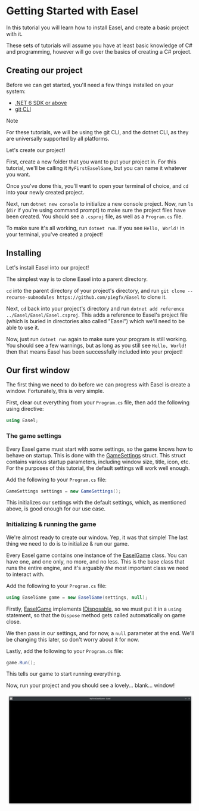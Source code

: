 # Getting Started with Easel
In this tutorial you will learn how to install Easel, and create a basic project with it.

These sets of tutorials will assume you have at least basic knowledge of C# and programming, however will go over the basics of creating a C# project.

## Creating our project
Before we can get started, you'll need a few things installed on your system:
* [.NET 6 SDK or above](https://dotnet.microsoft.com/)
* [git CLI](https://git-scm.com/)

> [!Note]
> For these tutorials, we will be using the git CLI, and the dotnet CLI, as they are universally supported by all platforms.

Let's create our project!

First, create a new folder that you want to put your project in. For this tutorial, we'll be calling it `MyFirstEaselGame`, but you can name it whatever you want.

Once you've done this, you'll want to open your terminal of choice, and `cd` into your newly created project.

Next, run `dotnet new console` to initialize a new console project. Now, run `ls` (`dir` if you're using command prompt) to make sure the project files have been created. You should see a `.csproj` file, as well as a `Program.cs` file.

To make sure it's all working, run `dotnet run`. If you see `Hello, World!` in your terminal, you've created a project!

## Installing
Let's install Easel into our project!

The simplest way is to clone Easel into a parent directory.

`cd` into the parent directory of your project's directory, and run `git clone --recurse-submodules https://github.com/piegfx/Easel` to clone it.

Next, `cd` back into your project's directory and run `dotnet add reference ../Easel/Easel/Easel.csproj`. This adds a reference to Easel's project file (which is buried in directories also called "Easel") which we'll need to be able to use it.

Now, just run `dotnet run` again to make sure your program is still working. You should see a few warnings, but as long as you still see `Hello, World!` then that means Easel has been successfully included into your project!

## Our first window
The first thing we need to do before we can progress with Easel is create a window. Fortunately, this is very simple.

First, clear out everything from your `Program.cs` file, then add the following using directive:

```cs
using Easel;
```

### The game settings
Every Easel game must start with some settings, so the game knows how to behave on startup. This is done with the [GameSettings](xref:Easel.GameSettings) struct. This struct contains various startup parameters, including window size, title, icon, etc. For the purposes of this tutorial, the default settings will work well enough.

Add the following to your `Program.cs` file:

```cs
GameSettings settings = new GameSettings();
```

This initializes our settings with the default settings, which, as mentioned above, is good enough for our use case.

### Initializing & running the game
We're almost ready to create our window. Yep, it was that simple! The last thing we need to do is to initialize & run our game.

Every Easel game contains one instance of the [EaselGame](xref:Easel.EaselGame) class. You can have one, and one only, no more, and no less. This is the base class that runs the entire engine, and it's arguably *the* most important class we need to interact with.

Add the following to your `Program.cs` file:

```cs
using EaselGame game = new EaselGame(settings, null);
```

Firstly, [EaselGame](xref:Easel.EaselGame) implements [IDisposable](xref:System.IDisposable), so we must put it in a `using` statement, so that the `Dispose` method gets called automatically on game close.

We then pass in our settings, and for now, a `null` parameter at the end. We'll be changing this later, so don't worry about it for now.

Lastly, add the following to your `Program.cs` file:

```cs
game.Run();
```

This tells our game to start running everything.

Now, run your project and you should see a lovely... blank... window!

![Blank window](../images/tutorials/blank-window.png)